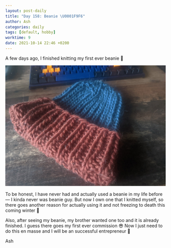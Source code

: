 ```yaml
---
layout: post-daily
title: "Day 158: Beanie \U0001F9F6"
author: Ash
categories: daily
tags: [default, hobby]
worktime: 9
date: 2021-10-14 22:46 +0200
---
```

A few days ago, I finished knitting my first ever beanie 😬

![beanie](/assets/res/daily/day-158-beanie.jpg)

To be honest, I have never had and actually used a beanie in my life before &mdash; I kinda never was beanie guy. But now I own one that I knitted myself, so there goes another reason for actually using it and not freezing to death this coming winter 🥶

Also, after seeing my beanie, my brother wanted one too and it is already finished. I guess there goes my first ever commission 😎 Now I just need to do this en masse and I will be an successful entrepreneur 🥴

Ash
